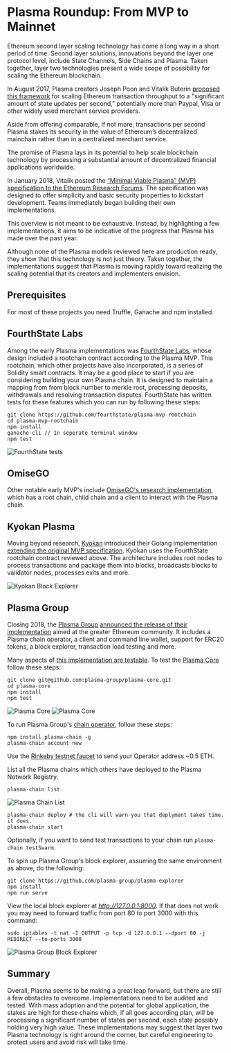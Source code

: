 # Plasma Roundup: From MVP to Mainnet

Ethereum second layer scaling technology has come a long way in a short period of time. Second layer solutions, innovations beyond the layer one protocol level, include State Channels, Side Chains and Plasma. Taken together, layer two technologies present a wide scope of possibility for scaling the Ethereum blockchain.

In August 2017, Plasma creators Joseph Poon and Vitalik Buterin [proposed this framework](https://plasma.io/plasma.pdf) for scaling Ethereum transaction throughput to a "significant amount of state updates per second," potentially more than Paypal, Visa or other widely used merchant service providers.

Aside from offering comparable, if not more, transactions per second Plasma stakes its security in the value of Ethereum’s decentralized mainchain rather than in a centralized merchant service.

The promise of Plasma lays in its potential to help scale blockchain technology by processing a substantial amount of decentralized financial applications worldwide.

In January 2018, Vitalik posted the [“Minimal Viable Plasma” (MVP) specification to the Ethereum Research Forums](https://ethresear.ch/t/minimal-viable-plasma/426). The specification was designed to offer simplicity and basic security properties to kickstart development. Teams immediately began building their own implementations.

This overview is not meant to be exhaustive. Instead, by highlighting a few implementations, it aims to be indicative of the progress that Plasma has made over the past year.

Although none of the Plasma models reviewed here are production ready, they show that this technology is not just theory. Taken together, the implementations suggest that Plasma is moving rapidly toward realizing the scaling potential that its creators and implementers envision.

## Prerequisites

For most of these projects you need Truffle, Ganache and npm installed.

## FourthState Labs

Among the early Plasma implementations was [FourthState Labs](https://github.com/FourthState/plasma-mvp-rootchain), whose design included a rootchain contract according to the Plasma MVP. This rootchain, which other projects have also incorporated, is a series of Solidity smart contracts. It may be a good place to start if you are considering building your own Plasma chain. It is designed to maintain a mapping from from block number to merkle root, processing deposits, withdrawals and resolving transaction disputes. FourthState has written tests for these features which you can run by following these steps:

```shell
git clone https://github.com/fourthstate/plasma-mvp-rootchain
cd plasma-mvp-rootchain
npm install
ganache-cli // In seperate terminal window
npm test
```

![FourthState tests](/images-for-article/Fourth-Estate/fourth-estate.png)

<!-- TODO: Running? -->

## OmiseGO

Other notable early MVP's include [OmiseGO's research implementation](https://github.com/omisego/plasma-mvp), which has a root chain, child chain and a client to interact with the Plasma chain.

## Kyokan Plasma

Moving beyond research, [Kyokan](https://github.com/kyokan/plasma) introduced their Golang implementation [extending the original MVP specification](https://kauri.io/article/7f9e1c04f3964016806becc33003bdf3/v4/minimum-viable-plasma-the-kyokan-implementation). Kyokan uses the FourthState rootchain contract reviewed above. The architecture includes root nodes to process transactions and package them into blocks, broadcasts blocks to validator nodes, processes exits and more.


![Kyokan Block Explorer](/images-for-article/Kyokan/kyokan-block-explorer.png)

## Plasma Group

Closing 2018, the [Plasma Group](https://plasma.group/) [announced the release of their implementation](https://medium.com/plasma-group/plasma-spec-9d98d0f2fccf) aimed at the greater Ethereum community. It includes a Plasma chain operator, a client and command line wallet, support for ERC20 tokens, a block explorer, transaction load testing and more.

Many aspects of [this implementation are testable](https://github.com/plasma-group). To test the [Plasma Core](https://github.com/plasma-group/plasma-core) follow these steps:

```shell
git clone git@github.com:plasma-group/plasma-core.git
cd plasma-core
npm install
npm test
```

![Plasma Core](images-for-article/Plasma-Group/Plasma-Core/plasma-group-core-test-41-passing.png)
![Plasma Core](images-for-article/Plasma-Group/Plasma-Core/plasma-group-core-test-10-passing.png)

To run Plasma Group's [chain operator](https://github.com/plasma-group/plasma-chain-operator), follow these steps:

```shell
npm install plasma-chain -g
plasma-chain account new
```

Use the [Rinkeby testnet faucet](https://faucet.rinkeby.io/) to send your Operator address ~0.5 ETH.

List all the Plasma chains which others have deployed to the Plasma Network Registry.

```shell
plasma-chain list
```

![Plasma Chain List](images-for-article/Plasma-Group/Plasma-Chain-Operator/plasma-chain-list.png)

```shell
plasma-chain deploy # the cli will warn you that deplyment takes time. it does.
plasma-chain start
```

Optionally, if you want to send test transactions to your chain run `plasma-chain testSwarm`.

To spin up Plasma Group's block explorer, assuming the same environment as above, do the following:

```shell
git clone https://github.com/plasma-group/plasma-explorer
npm install
npm run serve
```

View the local block explorer at _<http://127.0.0.1:8000>_. If that does not work you may need to forward traffic from port 80 to port 3000 with this command:

```shell
sudo iptables -t nat -I OUTPUT -p tcp -d 127.0.0.1 --dport 80 -j REDIRECT --to-ports 3000
```

![Plasma Group Block Explorer](images-for-article/Plasma-Group/Plasma-Block-Explorer/plasma-block-explorer.png)

## Summary

Overall, Plasma seems to be making a great leap forward, but there are still a few obstacles to overcome. Implementations need to be audited and tested. With mass adoption and the potential for global application, the stakes are high for these chains which, if all goes according plan, will be processing a significant number of states per second, each state possibly holding very high value. These implementations may suggest that layer two Plasma technology is right around the corner, but careful engineering to protect users and avoid risk will take time.
